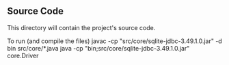 ## Source Code
This directory will contain the project's source code.

To run (and compile the files)
javac -cp "src/core/sqlite-jdbc-3.49.1.0.jar" -d bin src/core/*.java
java -cp "bin;src/core/sqlite-jdbc-3.49.1.0.jar" core.Driver
